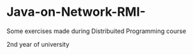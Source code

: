 # Java-on-Network-RMI-
Some exercises made during Distribuited Programming course

2nd year of university
